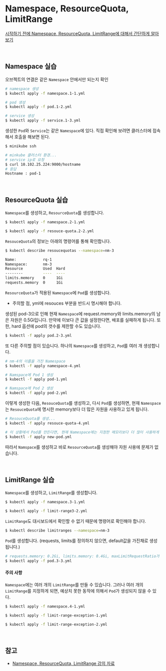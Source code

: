 # Namespace, ResourceQuota, LimitRange

[시작하기 전에 Namespace, ResourceQuota, LimitRange에 대해서 간단하게 알아보기](https://github.com/bestdevhyo1225/dev-log/blob/master/Kubernetes/Namespace_ResourceQuota_LimitRange.md)

<br>

## Namespace 실습

오브젝트의 연결은 같은 `Namespace` 안에서만 되는지 확인

```zsh
# namespace 생성
$ kubectl apply -f namespace.1-1.yml

# pod 생성
$ kubectl apply -f pod.1-2.yml

# service 생성
$ kubectl apply -f service.1-3.yml
```

생성한 `Pod`와 `Service`는 같은 `Namespace`에 있다. 직접 확인해 보려면 클러스터에 접속해서 호출을 해보면 된다.

```zsh
$ minikube ssh

# minkube 클러스터 환경...
# service ip로 요청
$ curl 10.102.25.224:9000/hostname
# 응답
Hostname : pod-1
```

<br>

## ResourceQuota 실습

`Namespace`를 생성하고, `ResourceQuota`를 생성합니다.

```zsh
$ kubectl apply -f namespace.2-1.yml

$ kubectl apply -f resouce-quota.2-2.yml
```

`ResouceQuota`의 정보는 아래의 명령어를 통해 확인합니다.

```zsh
$ kubectl describe resoucequotas --namespace=nm-3

Name:            rq-1
Namespace:       nm-3
Resource         Used  Hard
--------         ----  ----
limits.memory    0     1Gi
requests.memory  0     1Gi

```

`ResourceQuota`가 적용된 `Namespace`에 `Pod`를 생성합니다.

- 주의할 점, yml에 resouces 부분을 반드시 명시해야 합니다.

생성된 pod-3으로 인해 현재 `Namespace`에 request.memory와 limits.memory의 남은 자원은 0.5Gi입니다. 만약에 이보다 큰 값을 설정한다면, 배포를 실패하게 됩니다. 또한, hard 옵션에 pod의 갯수를 제한할 수도 있습니다.

```zsh
$ kubectl -f apply pod.2-3.yml
```

또 다른 주의할 점이 있습니다. 하나의 `Namespace`를 생성하고, `Pod`를 여러 개 생성합니다.

```zsh
# nm-4의 이름을 가진 Namespace
$ kubectl -f apply namespace-4.yml

# Namspace에 Pod 1 생성
$ kubectl -f apply pod-1.yml

# Namspace에 Pod 2 생성
$ kubectl -f apply pod-2.yml
```

이렇게 생성한 다음, `ResouceQuota`를 생성하고, 다시 `Pod`를 생성하면, 현재 `Namespace`는 `ResouceQuota`에 명시한 memory보다 더 많은 자원을 사용하고 있게 됩니다.

```zsh
# ResouceQuota를 생성...
$ kubectl -f apply resouce-quota-4.yml

# 이 상황에서 Pod를 만든다면, 현재 Namespace에는 지정한 메모리보다 더 많이 사용하게 된다.
$ kubectl -f apply new-pod.yml
```

따라서 `Namspace`를 생성하고 바로 `ResourceQuota`를 생성해야 자원 사용에 문제가 없습니다.

<br>

## LimitRange 실습

`Namespace`를 생성하고, `LimitRange`를 생성합니다.

```zsh
$ kubectl apply -f namespace.3-1.yml

$ kubectl apply -f limit-range3-2.yml
```

`LimitRange`도 대시보드에서 확인할 수 없기 때문에 명령어로 확인해야 합니다.

```zsh
$ kubectl describe limitranges --namespace=nm-3
```

`Pod`를 생성합니다. (requests, limits를 정의하지 않으면, default값을 가진채로 생성됩니다.)

```zsh
# requests.memory: 0.2Gi, limits.memory: 0.4Gi, maxLimitRequestRatio가 2라서 생성이 된다.
$ kubectl apply -f pod.3-3.yml
```

#### 주의 사항

`Namespace`에는 여러 개의 `LimitRange`를 만들 수 있습니다. 그러나 여러 개의 `LimitRange`를 지정하게 되면, 예상치 못한 동작에 의해서 `Pod`가 생성되지 않을 수 있다.

```zsh
$ kubectl apply -f namespace.4-1.yml

$ kubectl apply -f limit-range-exception-1.yml

$ kubectl apply -f limit-range-exception-2.yml
```

<br>

## 참고

- [Namespace, ResourceQuota, LimitRange 강의 자료](https://kubetm.github.io/practice/beginner/object-namespace_resourcequota_limitrange/)
